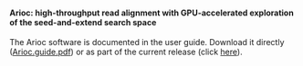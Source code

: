 #### Arioc:  high-throughput read alignment with GPU-accelerated exploration of the seed-and-extend search space

The Arioc software is documented in the user guide.  Download it directly ([Arioc.guide.pdf](https://github.com/RWilton/Arioc/blob/master/v1.21/Arioc.guide.pdf "Arioc user guide")) or as part of the current release (click [here](https://github.com/RWilton/Arioc/releases "Arioc releases")).
